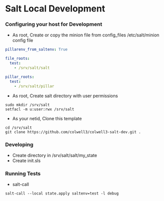 # Salt Local Development

### Configuring your host for Development

- As root, Create or copy the minion file from config_files /etc/salt/minion config file
``` yaml
pillarenv_from_saltenv: True

file_roots:
  test:
    - /srv/salt/salt

pillar_roots:
  test:
    - /srv/salt/pillar
```
- As root, Create salt directory with user permissions 
```
sudo mkdir /srv/salt
setfacl -m u:user:rwx /srv/salt
```
- As your netid, Clone this template 
```
cd /srv/salt
git clone https://github.com/colwell3/colwell3-salt-dev.git .
```

### Developing

- Create directory in /srv/salt/salt/my_state
- Create init.sls

### Running Tests
- salt-call
```
salt-call --local state.apply saltenv=test -l debug
```
